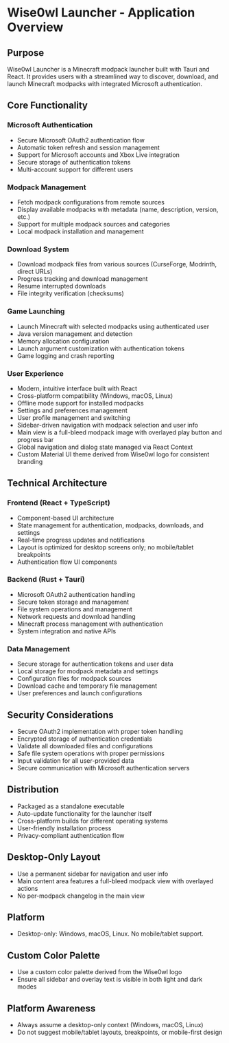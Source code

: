 # Wise0wl Launcher - Application Overview

## Purpose
Wise0wl Launcher is a Minecraft modpack launcher built with Tauri and React. It provides users with a streamlined way to discover, download, and launch Minecraft modpacks with integrated Microsoft authentication.

## Core Functionality

### Microsoft Authentication
- Secure Microsoft OAuth2 authentication flow
- Automatic token refresh and session management
- Support for Microsoft accounts and Xbox Live integration
- Secure storage of authentication tokens
- Multi-account support for different users

### Modpack Management
- Fetch modpack configurations from remote sources
- Display available modpacks with metadata (name, description, version, etc.)
- Support for multiple modpack sources and categories
- Local modpack installation and management

### Download System
- Download modpack files from various sources (CurseForge, Modrinth, direct URLs)
- Progress tracking and download management
- Resume interrupted downloads
- File integrity verification (checksums)

### Game Launching
- Launch Minecraft with selected modpacks using authenticated user
- Java version management and detection
- Memory allocation configuration
- Launch argument customization with authentication tokens
- Game logging and crash reporting

### User Experience
- Modern, intuitive interface built with React
- Cross-platform compatibility (Windows, macOS, Linux)
- Offline mode support for installed modpacks
- Settings and preferences management
- User profile management and switching
- Sidebar-driven navigation with modpack selection and user info
- Main view is a full-bleed modpack image with overlayed play button and progress bar
- Global navigation and dialog state managed via React Context
- Custom Material UI theme derived from Wise0wl logo for consistent branding

## Technical Architecture

### Frontend (React + TypeScript)
- Component-based UI architecture
- State management for authentication, modpacks, downloads, and settings
- Real-time progress updates and notifications
- Layout is optimized for desktop screens only; no mobile/tablet breakpoints
- Authentication flow UI components

### Backend (Rust + Tauri)
- Microsoft OAuth2 authentication handling
- Secure token storage and management
- File system operations and management
- Network requests and download handling
- Minecraft process management with authentication
- System integration and native APIs

### Data Management
- Secure storage for authentication tokens and user data
- Local storage for modpack metadata and settings
- Configuration files for modpack sources
- Download cache and temporary file management
- User preferences and launch configurations

## Security Considerations
- Secure OAuth2 implementation with proper token handling
- Encrypted storage of authentication credentials
- Validate all downloaded files and configurations
- Safe file system operations with proper permissions
- Input validation for all user-provided data
- Secure communication with Microsoft authentication servers

## Distribution
- Packaged as a standalone executable
- Auto-update functionality for the launcher itself
- Cross-platform builds for different operating systems
- User-friendly installation process
- Privacy-compliant authentication flow

## Desktop-Only Layout
- Use a permanent sidebar for navigation and user info
- Main content area features a full-bleed modpack view with overlayed actions
- No per-modpack changelog in the main view

## Platform
- Desktop-only: Windows, macOS, Linux. No mobile/tablet support.

## Custom Color Palette
- Use a custom color palette derived from the Wise0wl logo
- Ensure all sidebar and overlay text is visible in both light and dark modes

## Platform Awareness
- Always assume a desktop-only context (Windows, macOS, Linux)
- Do not suggest mobile/tablet layouts, breakpoints, or mobile-first design